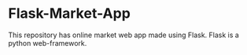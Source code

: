 # Flask-Market-App
This repository has online market web app made using Flask. Flask is a python web-framework.
